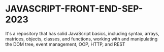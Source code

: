 # JAVASCRIPT-FRONT-END-SEP-2023
It's a repository that has solid JavaScript basics, including syntax, arrays, matrices, objects, classes, and functions, working with and manipulating the DOM tree, event management, OOP, HTTP, and REST
